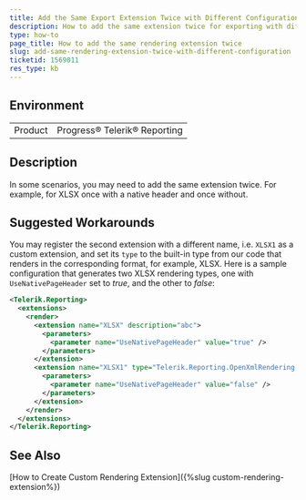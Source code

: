 ```yaml
---
title: Add the Same Export Extension Twice with Different Configuration
description: How to add the same extension twice for exporting with different configuration
type: how-to
page_title: How to add the same rendering extension twice
slug: add-same-rendering-extension-twice-with-different-configuration
ticketid: 1569011
res_type: kb
---
```


## Environment
<table>
	<tbody>
		<tr>
			<td>Product</td>
			<td>Progress® Telerik® Reporting</td>
		</tr>
	</tbody>
</table>

## Description

In some scenarios, you may need to add the same extension twice. For example, for XLSX once with a native header and once without. 

## Suggested Workarounds

You may register the second extension with a different name, i.e. `XLSX1` as a custom extension, and set its `type` to the built-in type from our code that renders in the corresponding format, for example, XLSX. Here is a sample configuration that generates two XLSX rendering types, one with `UseNativePageHeader` set to _true_, and the other to _false_:

````XML
<Telerik.Reporting>
  <extensions>
    <render>
      <extension name="XLSX" description="abc">
        <parameters>
          <parameter name="UseNativePageHeader" value="true" />
        </parameters>
      </extension>
      <extension name="XLSX1" type="Telerik.Reporting.OpenXmlRendering.Spreadsheet.SpreadsheetReport, Telerik.Reporting.OpenXmlRendering" description="abc1">
        <parameters>
          <parameter name="UseNativePageHeader" value="false" />
        </parameters>
      </extension>
    </render>
  </extensions>
</Telerik.Reporting>
````


## See Also

[How to Create Custom Rendering Extension]({%slug custom-rendering-extension%})
